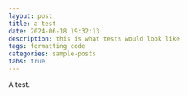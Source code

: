 ```yaml
---
layout: post
title: a test
date: 2024-06-18 19:32:13
description: this is what tests would look like
tags: formatting code
categories: sample-posts
tabs: true
---
```


A test.
